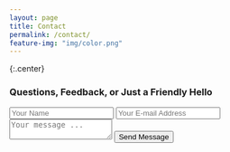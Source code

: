 ```yaml
---
layout: page
title: Contact
permalink: /contact/
feature-img: "img/color.png"
---
```

{:.center}
### Questions, Feedback, or Just a Friendly Hello
<form id="contact-form" action="https://getsimpleform.com/messages?form_api_token=697137e372eb7311320a449b7d1598b2" method="post">
  <!-- the redirect_to is optional, the form will redirect to the referrer on submission -->
  <input type='hidden' name='redirect_to' value='http://ccrawford13.github.io' />
  <input type='text' name='name' placeholder='Your Name' />
  <input type='email' name='email' placeholder='Your E-mail Address' />
  <textarea name='message' placeholder='Your message ...'></textarea>
  <input type='submit' value='Send Message' />
</form>
